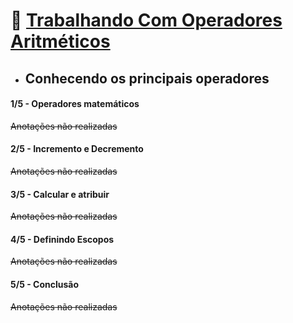# 🎯 <u>Trabalhando Com Operadores Aritméticos</u>
* ## Conhecendo os principais operadores

#### 1/5 - Operadores matemáticos

~~Anotações não realizadas~~

#### 2/5 - Incremento e Decremento

~~Anotações não realizadas~~

#### 3/5 - Calcular e atribuir

~~Anotações não realizadas~~

#### 4/5 - Definindo Escopos

~~Anotações não realizadas~~

#### 5/5 - Conclusão

~~Anotações não realizadas~~